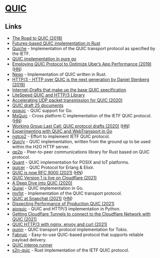 # [QUIC](https://quicwg.org/)

## Links

- [The Road to QUIC (2018)](https://blog.cloudflare.com/the-road-to-quic/)
- [Futures-based QUIC implementation in Rust](https://github.com/djc/quinn)
- [Quiche](https://github.com/cloudflare/quiche) - Implementation of the QUIC transport protocol as specified by the IETF.
- [QUIC implementation in pure go](https://github.com/lucas-clemente/quic-go)
- [Employing QUIC Protocol to Optimize Uber’s App Performance (2019)](https://eng.uber.com/employing-quic-protocol/) ([HN](https://news.ycombinator.com/item?id=19962778))
- [Neqo](https://github.com/mozilla/neqo) - Implementation of QUIC written in Rust.
- [HTTP/3 - HTTP over QUIC is the next generation by Daniel Stenberg (2019)](https://www.youtube.com/watch?v=idViw4anA6E&list=PLe9psSNJBf74yYiVXDXz8UnRnWf3NHzS-)
- [Internet-Drafts that make up the base QUIC specification](https://github.com/quicwg/base-drafts)
- [LiteSpeed QUIC and HTTP/3 Library](https://github.com/litespeedtech/lsquic)
- [Accelerating UDP packet transmission for QUIC (2020)](https://blog.cloudflare.com/accelerating-udp-packet-transmission-for-quic/)
- [QUIC draft 25 documents](https://twitter.com/SimmerVigor/status/1219802475177353217)
- [goquic](https://github.com/devsisters/goquic) - QUIC support for Go.
- [MsQuic](https://github.com/Microsoft/msquic) - Cross platform C implementation of the IETF QUIC protocol. ([HN](https://news.ycombinator.com/item?id=23014068))
- [Working Group Last Call: QUIC protocol drafts (2020)](https://mailarchive.ietf.org/arch/msg/quic/F7wvKGnA1FJasmaE35XIxsc2Tno/) ([HN](https://news.ycombinator.com/item?id=23476462))
- [Experimenting with QUIC and WebTransport in Go](https://centrifugal.github.io/centrifugo/blog/quic_web_transport/)
- [ngtcp2](https://github.com/ngtcp2/ngtcp2) - Effort to implement IETF QUIC protocol.
- [Quicly](https://github.com/h2o/quicly) - QUIC implementation, written from the ground up to be used within the H2O HTTP server.
- [qp2p](https://github.com/maidsafe/qp2p) - Peer-to-peer communications library for Rust based on QUIC protocol.
- [Quant](https://github.com/NTAP/quant) - QUIC implementation for POSIX and IoT platforms.
- [quicer](https://github.com/emqx/quic) - QUIC Protocol for Erlang & Elixir.
- [QUIC is now RFC 9000 (2021)](https://www.fastly.com/blog/quic-is-now-rfc-9000) ([HN](https://news.ycombinator.com/item?id=27310349))
- [QUIC Version 1 is live on Cloudflare (2021)](https://blog.cloudflare.com/quic-version-1-is-live-on-cloudflare/)
- [A Deep Dive into QUIC (2020)](https://blog.cloudflare.com/last-call-for-quic/)
- [Quiwi](https://github.com/goburrow/quic) - QUIC implementation in Go.
- [mvfst](https://github.com/facebookincubator/mvfst) - Implementation of the QUIC transport protocol.
- [QUIC at Snapchat (2021)](https://eng.snap.com/quic-at-snap) ([HN](https://news.ycombinator.com/item?id=27626394))
- [Dissecting Performance of Production QUIC (2021)](https://cs.brown.edu/~tab/papers/QUIC_WWW21.pdf)
- [aioquic](https://github.com/aiortc/aioquic) - QUIC and HTTP/3 implementation in Python.
- [Getting Cloudflare Tunnels to connect to the Cloudflare Network with QUIC (2021)](https://blog.cloudflare.com/getting-cloudflare-tunnels-to-connect-to-the-cloudflare-network-with-quic/)
- [QUIC HTTP/3 with nginx, envoy and curl (2021)](https://blog.salrashid.dev/articles/2021/quic_nginx_envoy_curl/)
- [quinn](https://lib.rs/crates/quinn) - QUIC transport protocol implementation for Tokio.
- [Fabruic](https://github.com/khonsulabs/fabruic) - Easy-to-use QUIC-based protocol that supports reliable payload delivery.
- [QUIC interop runner](https://github.com/marten-seemann/quic-interop-runner)
- [s2n-quic](https://github.com/aws/s2n-quic) - Rust implementation of the IETF QUIC protocol.
